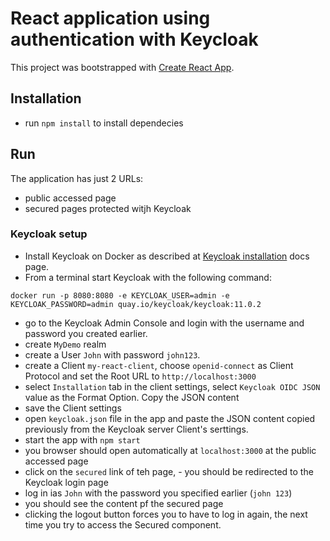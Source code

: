 # React application using authentication with Keycloak

This project was bootstrapped with [Create React App](https://github.com/facebook/create-react-app).

## Installation

- run `npm install` to install dependecies

## Run

The application has just 2 URLs:

- public accessed page
- secured pages protected witjh Keycloak

### Keycloak setup

- Install Keycloak on Docker as described at [Keycloak installation](https://www.keycloak.org/getting-started/getting-started-docker) docs page.
- From a terminal start Keycloak with the following command:

```shell
docker run -p 8080:8080 -e KEYCLOAK_USER=admin -e KEYCLOAK_PASSWORD=admin quay.io/keycloak/keycloak:11.0.2
```

- go to the Keycloak Admin Console and login with the username and password you created earlier.
- create `MyDemo` realm
- create a User `John` with password `john123`.
- create a Client `my-react-client`, choose `openid-connect` as Client Protocol and set the Root URL to `http://localhost:3000`
- select `Installation` tab in the client settings, select `Keycloak OIDC JSON` value as the Format Option. Copy the JSON content
- save the Client settings
- open `keycloak.json` file in the app and paste the JSON content copied previously from the Keycloak server Client's serttings.
- start the app with `npm start`
- you browser should open automatically at `localhost:3000` at the public accessed page
- click on the `secured` link of teh page, - you should be redirected to the Keycloak login page
- log in ias `John` with the password you specified earlier (`john 123`)
- you should see the content pf the secured page
- clicking the logout button forces you to have to log in again, the next time you try to access the Secured component.


